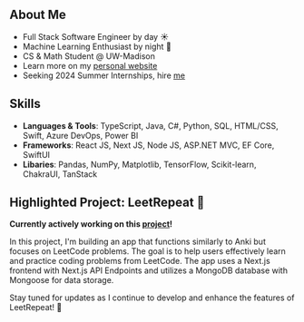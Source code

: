 ## **About Me**
- Full Stack Software Engineer by day ☀️
- Machine Learning Enthusiast by night 🌙
- CS & Math Student @ UW-Madison 
- Learn more on my [personal website](https://www.ddxu.studio/)
- Seeking 2024 Summer Internships, hire [me](https://www.ddxu.studio/resume/)

## Skills
- **Languages & Tools**: TypeScript, Java, C#, Python, SQL, HTML/CSS, Swift, Azure DevOps, Power BI
- **Frameworks**: React JS, Next JS, Node JS, ASP.NET MVC, EF Core, SwiftUI
- **Libaries**: Pandas, NumPy, Matplotlib, TensorFlow, Scikit-learn, ChakraUI, TanStack
  
## **Highlighted Project: LeetRepeat 🔁**
**Currently actively working on this [project](https://github.com/dannydxu1/LeetRepeat)!**

In this project, I'm building an app that functions similarly to Anki but focuses on LeetCode problems. The goal is to help users effectively learn and practice coding problems from LeetCode. The app uses a Next.js frontend with Next.js API Endpoints and utilizes a MongoDB database with Mongoose for data storage.

Stay tuned for updates as I continue to develop and enhance the features of LeetRepeat! 🚀
